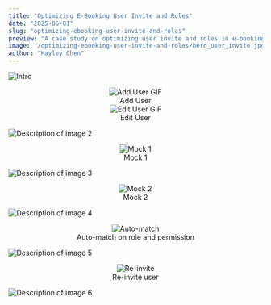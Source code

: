 ```yaml
---
title: "Optimizing E-Booking User Invite and Roles"
date: "2025-06-01"
slug: "optimizing-ebooking-user-invite-and-roles"
preview: "A case study on optimizing user invite and roles in e-booking."
image: "/optimizing-ebooking-user-invite-and-roles/hero_user_invite.jpg"
author: "Hayley Chen"
---
```


<img src="/optimizing-ebooking-user-invite-and-roles/u01.jpg" alt="Intro" />

<figure style="text-align: center;">
  <img src="/optimizing-ebooking-user-invite-and-roles/btw_12_add_user.gif" alt="Add User GIF"/>
  <figcaption>Add User</figcaption>
  <img src="/optimizing-ebooking-user-invite-and-roles/btw_12_edit_user.gif" alt="Edit User GIF"/>
  <figcaption>Edit User</figcaption>
</figure>

<img src="/optimizing-ebooking-user-invite-and-roles/u02.jpg" alt="Description of image 2" />
<figure style="text-align: center;">
  <img src="/optimizing-ebooking-user-invite-and-roles/btw_23_mock_1.gif" alt="Mock 1" />
  <figcaption>Mock 1</figcaption>
</figure>
<img src="/optimizing-ebooking-user-invite-and-roles/u03.jpg" alt="Description of image 3" />
<figure style="text-align: center;">
  <img src="/optimizing-ebooking-user-invite-and-roles/btw_34_mock_2.gif" alt="Mock 2" />
  <figcaption>Mock 2</figcaption>
</figure>
<img src="/optimizing-ebooking-user-invite-and-roles/u04.jpg" alt="Description of image 4" />
<figure style="text-align: center;">
  <img src="/optimizing-ebooking-user-invite-and-roles/btw_45_automatch.gif" alt="Auto-match" />
  <figcaption>Auto-match on role and permission</figcaption>
</figure>
<img src="/optimizing-ebooking-user-invite-and-roles/u05.jpg" alt="Description of image 5" />
<figure style="text-align: center;">
  <img src="/optimizing-ebooking-user-invite-and-roles/btw_56_reinvite.gif" alt="Re-invite" />
  <figcaption>Re-invite user</figcaption>
</figure>
<img src="/optimizing-ebooking-user-invite-and-roles/u06.jpg" alt="Description of image 6" />